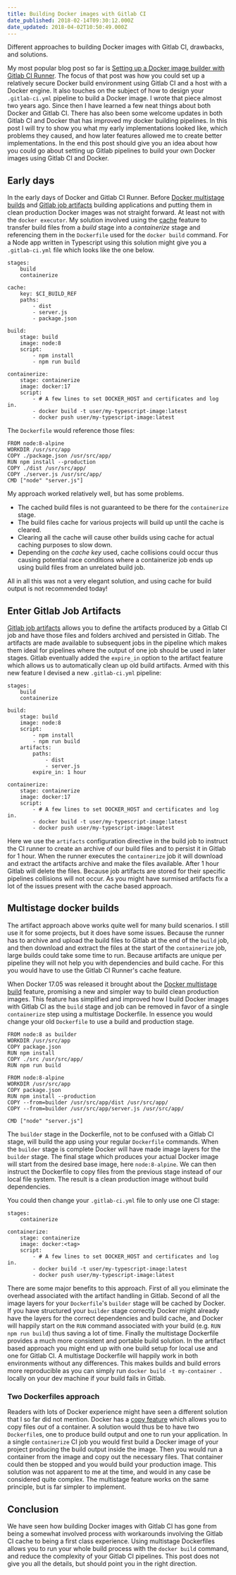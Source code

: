 ```yaml
---
title: Building Docker images with Gitlab CI
date_published: 2018-02-14T09:30:12.000Z
date_updated: 2018-04-02T10:50:49.000Z
---
```


Different approaches to building Docker images with Gitlab CI, drawbacks, and solutions.

My most popular blog post so far is [Setting up a Docker image builder with Gitlab CI Runner](https://snorre.io/setting-up-gitlab-ci-runner-docker-image-builder/). The focus of that post was how you could set up a relatively secure Docker build environment using Gitlab CI and a host with a Docker engine. It also touches on the subject of how to design your `.gitlab-ci.yml` pipeline to build a Docker image. I wrote that piece almost two years ago. Since then I have learned a few neat things about both Docker and Gitlab CI. There has also been some welcome updates in both Gitlab CI and Docker that has improved my docker building pipelines. In this post I will try to show you what my early implementations looked like, which problems they caused, and how later features allowed me to create better implementations. In the end this post should give you an idea about how you could go about setting up Gitlab pipelines to build your own Docker images using Gitlab CI and Docker.

## Early days

In the early days of Docker and Gitlab CI Runner. Before [Docker multistage builds](https://docs.docker.com/develop/develop-images/multistage-build/) and [Gitlab job artifacts](https://docs.gitlab.com/ce/user/project/pipelines/job_artifacts.html) building applications and putting them in clean production Docker images was not straight forward. At least not with the `docker executor`. My solution involved using the [cache](https://docs.gitlab.com/ce/ci/yaml/README.html#cache) feature to transfer build files from a *build* stage into a *containerize* stage and referencing them in the `Dockerfile` used for the `docker build` command. For a Node app written in Typescript using this solution might give you a `.gitlab-ci.yml` file which looks like the one below.

    stages:
        build
        containerize
    
    cache:
        key: $CI_BUILD_REF
        paths:
            - dist
            - server.js
            - package.json
    
    build:
        stage: build
        image: node:8
        script:
            - npm install
            - npm run build
    
    containerize:
        stage: containerize
        image: docker:17
        script:
            - # A few lines to set DOCKER_HOST and certificates and log in.
            - docker build -t user/my-typescript-image:latest
            - docker push user/my-typescript-image:latest
    

The `Dockerfile` would reference those files:

    FROM node:8-alpine
    WORKDIR /usr/src/app
    COPY ./package.json /usr/src/app/
    RUN npm install --production
    COPY ./dist /usr/src/app/
    COPY ./server.js /usr/src/app/
    CMD ["node" "server.js"]
    

My approach worked relatively well, but has some problems.

- The cached build files is not guaranteed to be there for the `containerize` stage.
- The build files cache for various projects will build up until the cache is cleared.
- Clearing all the cache will cause other builds using cache for actual caching purposes to slow down.
- Depending on the *cache key* used, cache collisions could occur thus causing potential race conditions where a containerize job ends up using build files from an unrelated build job.

All in all this was not a very elegant solution, and using cache for build output is not recommended today!

## Enter Gitlab Job Artifacts

[Gitlab job artifacts](https://docs.gitlab.com/ce/user/project/pipelines/job_artifacts.html) allows you to define the artifacts produced by a Gitlab CI job and have those files and folders archived and persisted in Gitlab. The artifacts are made available to subsequent jobs in the pipeline which makes them ideal for pipelines where the output of one job should be used in later stages. Gitlab eventually added the `expire_in` option to the artifact feature which allows us to automatically clean up old build artifacts. Armed with this new feature I devised a new `.gitlab-ci.yml` pipeline:

    stages:
        build
        containerize
    
    build:
        stage: build
        image: node:8
        script:
            - npm install
            - npm run build
        artifacts:
            paths:
                - dist
                - server.js
            expire_in: 1 hour
    
    containerize:
        stage: containerize
        image: docker:17
        script:
            - # A few lines to set DOCKER_HOST and certificates and log in.
            - docker build -t user/my-typescript-image:latest
            - docker push user/my-typescript-image:latest
    

Here we use the `artifacts` configuration directive in the build job to instruct the CI runner to create an archive of our build files and to persist it in Gitlab for 1 hour. When the runner executes the `containerize` job it will download and extract the artifacts archive and make the files available. After 1 hour Gitlab will delete the files. Because job artifacts are stored for their specific pipelines collisions will not occur. As you might have surmised artifacts fix a lot of the issues present with the cache based approach.

## Multistage docker builds

The artifact approach above works quite well for many build scenarios. I still use it for some projects, but it does have some issues. Because the runner has to archive and upload the build files to Gitlab at the end of the `build` job, and then download and extract the files at the start of the `containerize` job, large builds could take some time to run. Because artifacts are unique per pipeline they will not help you with dependencies and build cache. For this you would have to use the Gitlab CI Runner's cache feature.

When Docker 17.05 was released it brought about the [Docker multistage build](https://docs.docker.com/develop/develop-images/multistage-build/) feature, promising a new and simpler way to build clean production images. This feature has simplified and improved how I build Docker images with Gitlab CI as the `build` stage and job can be removed in favor of a single `containerize` step using a multistage Dockerfile. In essence you would change your old `Dockerfile` to use a build and production stage.

    FROM node:8 as builder
    WORKDIR /usr/src/app
    COPY package.json
    RUN npm install
    COPY ./src /usr/src/app/
    RUN npm run build
    
    FROM node:8-alpine
    WORKDIR /usr/src/app
    COPY package.json
    RUN npm install --production
    COPY --from=builder /usr/src/app/dist /usr/src/app/
    COPY --from=builder /usr/src/app/server.js /usr/src/app/
    
    CMD ["node" "server.js"]
    

The `builder` stage in the Dockerfile, not to be confused with a Gitlab CI stage, will build the app using your regular `Dockerfile` commands. When the `builder` stage is complete Docker will have made image layers for the `builder` stage. The final stage which produces your actual Docker image will start from the desired base image, here `node:8-alpine`. We can then instruct the Dockerfile to copy files from the previous stage instead of our local file system. The result is a clean production image without build dependencies.

You could then change your `.gitlab-ci.yml` file to only use one CI stage:

    stages:
        containerize
    
    containerize:
        stage: containerize
        image: docker:<tag>
        script:
            - # A few lines to set DOCKER_HOST and certificates and log in.
            - docker build -t user/my-typescript-image:latest
            - docker push user/my-typescript-image:latest
    

There are some major benefits to this approach. First of all you eliminate the overhead associated with the artifact handling in Gitlab. Second of all the image layers for your `Dockerfile`'s `builder` stage will be cached by Docker. If you have structured your `builder` stage correctly Docker might already have the layers for the correct dependencies and build cache, and Docker will happily start on the `RUN` command associated with your build (e.g. `RUN npm run build`) thus saving a lot of time. Finally the multistage Dockerfile provides a much more consistent and portable build solution. In the artifact based approach you might end up with one build setup for local use and one for Gitlab CI. A multistage Dockerfile will happily work in both environments without any differences. This makes builds and build errors more reproducible as you can simply run `docker build -t my-container .` locally on your dev machine if your build fails in Gitlab.

### Two Dockerfiles approach

Readers with lots of Docker experience might have seen a different solution that I so far did not mention. Docker has a [copy feature](https://docs.docker.com/engine/reference/commandline/cp/) which allows you to copy files *out* of a container. A solution would thus be to have two `Dockerfile`s, one to produce build output and one to run your application. In a single `containerize` CI job you would first build a Docker image of your project producing the build output inside the image. Then you would run a container from the image and copy out the necessary files. That container could then be stopped and you would build your production image. This solution was not apparent to me at the time, and would in any case be considered quite complex. The multistage feature works on the same principle, but is far simpler to implement.

## Conclusion

We have seen how building Docker images with Gitlab CI has gone from being a somewhat involved process with workarounds involving the Gitlab CI cache to being a first class experience. Using multistage Dockerfiles allows you to run your whole build process with the `docker build` command, and reduce the complexity of your Gitlab CI pipelines. This post does not give you all the details, but should point you in the right direction.
